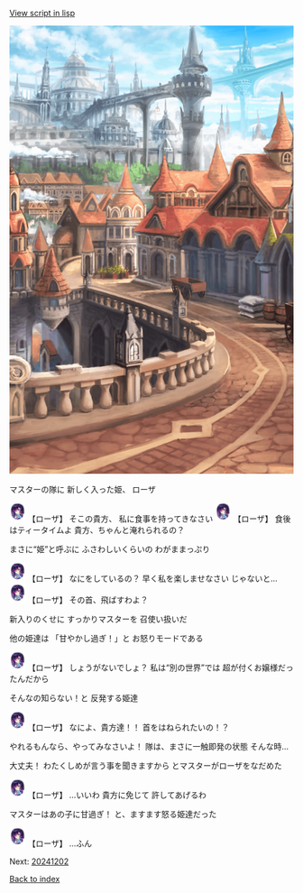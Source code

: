 [View script in lisp](../scripts/20241201.txt)

![town.png](../images/backgrounds/town.png)

マスターの隊に
新しく入った姫、
ローザ

<img src="../images/units/202411.png" alt="202411.png" height="34"/>
【ローザ】
そこの貴方、
私に食事を持ってきなさい

<img src="../images/units/202411.png" alt="202411.png" height="34"/>
【ローザ】
食後はティータイムよ
貴方、ちゃんと淹れられるの？

まさに“姫”と呼ぶに
ふさわしいくらいの
わがままっぷり

<img src="../images/units/202411.png" alt="202411.png" height="34"/>
【ローザ】
なにをしているの？
早く私を楽しませなさい
じゃないと…

<img src="../images/units/202411.png" alt="202411.png" height="34"/>
【ローザ】
その首、飛ばすわよ？

新入りのくせに
すっかりマスターを
召使い扱いだ

他の姫達は
「甘やかし過ぎ！」と
お怒りモードである

<img src="../images/units/202411.png" alt="202411.png" height="34"/>
【ローザ】
しょうがないでしょ？
私は“別の世界”では
超が付くお嬢様だったんだから

そんなの知らない！と
反発する姫達

<img src="../images/units/202411.png" alt="202411.png" height="34"/>
【ローザ】
なによ、貴方達！！
首をはねられたいの！？

やれるもんなら、やってみなさいよ！
隊は、まさに一触即発の状態
そんな時…

大丈夫！
わたくしめが言う事を聞きますから
とマスターがローザをなだめた

<img src="../images/units/202411.png" alt="202411.png" height="34"/>
【ローザ】
…いいわ
貴方に免じて
許してあげるわ

マスターはあの子に甘過ぎ！
と、ますます怒る姫達だった

<img src="../images/units/202411.png" alt="202411.png" height="34"/>
【ローザ】
…ふん


Next: [20241202](20241202.md)

[Back to index](index.md)
